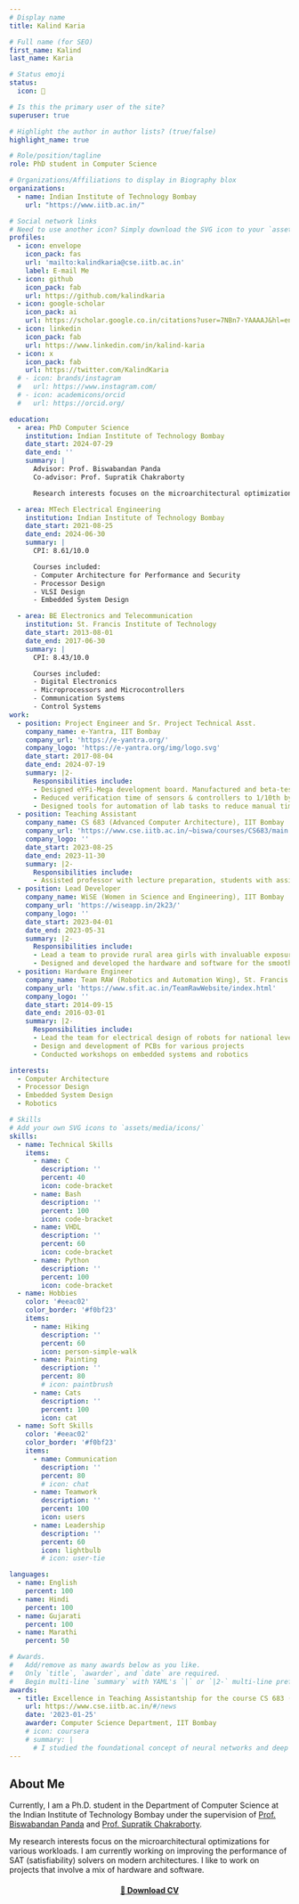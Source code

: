```yaml
---
# Display name
title: Kalind Karia

# Full name (for SEO)
first_name: Kalind
last_name: Karia

# Status emoji
status:
  icon: 🎯

# Is this the primary user of the site?
superuser: true

# Highlight the author in author lists? (true/false)
highlight_name: true

# Role/position/tagline
role: PhD student in Computer Science

# Organizations/Affiliations to display in Biography blox
organizations:
  - name: Indian Institute of Technology Bombay
    url: "https://www.iitb.ac.in/"

# Social network links
# Need to use another icon? Simply download the SVG icon to your `assets/media/icons/` folder.
profiles:
  - icon: envelope
    icon_pack: fas
    url: 'mailto:kalindkaria@cse.iitb.ac.in'
    label: E-mail Me
  - icon: github
    icon_pack: fab
    url: https://github.com/kalindkaria
  - icon: google-scholar
    icon_pack: ai
    url: https://scholar.google.co.in/citations?user=7NBn7-YAAAAJ&hl=en
  - icon: linkedin
    icon_pack: fab
    url: https://www.linkedin.com/in/kalind-karia
  - icon: x
    icon_pack: fab
    url: https://twitter.com/KalindKaria
  # - icon: brands/instagram
  #   url: https://www.instagram.com/
  # - icon: academicons/orcid
  #   url: https://orcid.org/

education:
  - area: PhD Computer Science
    institution: Indian Institute of Technology Bombay
    date_start: 2024-07-29
    date_end: ''
    summary: |
      Advisor: Prof. Biswabandan Panda
      Co-advisor: Prof. Supratik Chakraborty

      Research interests focuses on the microarchitectural optimizations for various workloads. Currently working on improving the performance of SAT (satisfiability) solvers on modern architectures.

  - area: MTech Electrical Engineering
    institution: Indian Institute of Technology Bombay
    date_start: 2021-08-25
    date_end: 2024-06-30
    summary: |
      CPI: 8.61/10.0

      Courses included:
      - Computer Architecture for Performance and Security
      - Processor Design
      - VLSI Design
      - Embedded System Design

  - area: BE Electronics and Telecommunication
    institution: St. Francis Institute of Technology
    date_start: 2013-08-01
    date_end: 2017-06-30
    summary: |
      CPI: 8.43/10.0

      Courses included:
      - Digital Electronics
      - Microprocessors and Microcontrollers
      - Communication Systems
      - Control Systems
work:
  - position: Project Engineer and Sr. Project Technical Asst.
    company_name: e-Yantra, IIT Bombay
    company_url: 'https://e-yantra.org/'
    company_logo: 'https://e-yantra.org/img/logo.svg'
    date_start: 2017-08-04
    date_end: 2024-07-19
    summary: |2-
      Responsibilities include:
      - Designed eYFi-Mega development board. Manufactured and beta-tested over 500 boards
      - Reduced verification time of sensors & controllers to 1/10th by designing a portable Automated TestBench
      - Designed tools for automation of lab tasks to reduce manual times by 1/4th
  - position: Teaching Assistant
    company_name: CS 683 (Advanced Computer Architecture), IIT Bombay
    company_url: 'https://www.cse.iitb.ac.in/~biswa/courses/CS683/main.html'
    company_logo: ''
    date_start: 2023-08-25
    date_end: 2023-11-30
    summary: |2-
      Responsibilities include:
      - Assisted professor with lecture preparation, students with assignment queries, auto-grading, and conducted voluntary help sessions regarding the course content
  - position: Lead Developer
    company_name: WiSE (Women in Science and Engineering), IIT Bombay
    company_url: 'https://wiseapp.in/2k23/'
    company_logo: ''
    date_start: 2023-04-01
    date_end: 2023-05-31
    summary: |2-
      Responsibilities include:
      - Lead a team to provide rural area girls with invaluable exposure to STEM field including electronics, robotics, etc.
      - Designed and developed the hardware and software for the smooth functioning of the session
  - position: Hardware Engineer
    company_name: Team RAW (Robotics and Automation Wing), St. Francis Institute of Technology
    company_url: 'https://www.sfit.ac.in/TeamRawWebsite/index.html'
    company_logo: ''
    date_start: 2014-09-15
    date_end: 2016-03-01
    summary: |2-
      Responsibilities include:
      - Lead the team for electrical design of robots for national level competitions
      - Design and development of PCBs for various projects
      - Conducted workshops on embedded systems and robotics

interests:
  - Computer Architecture
  - Processor Design
  - Embedded System Design
  - Robotics

# Skills
# Add your own SVG icons to `assets/media/icons/`
skills:
  - name: Technical Skills
    items:
      - name: C
        description: ''
        percent: 40
        icon: code-bracket
      - name: Bash
        description: ''
        percent: 100
        icon: code-bracket
      - name: VHDL
        description: ''
        percent: 60
        icon: code-bracket
      - name: Python
        description: ''
        percent: 100
        icon: code-bracket
  - name: Hobbies
    color: '#eeac02'
    color_border: '#f0bf23'
    items:
      - name: Hiking
        description: ''
        percent: 60
        icon: person-simple-walk
      - name: Painting
        description: ''
        percent: 80
        # icon: paintbrush
      - name: Cats
        description: ''
        percent: 100
        icon: cat
  - name: Soft Skills
    color: '#eeac02'
    color_border: '#f0bf23'
    items:
      - name: Communication
        description: ''
        percent: 80
        # icon: chat
      - name: Teamwork
        description: ''
        percent: 100
        icon: users
      - name: Leadership
        description: ''
        percent: 60
        icon: lightbulb
        # icon: user-tie

languages:
  - name: English
    percent: 100
  - name: Hindi
    percent: 100
  - name: Gujarati
    percent: 100
  - name: Marathi
    percent: 50

# Awards.
#   Add/remove as many awards below as you like.
#   Only `title`, `awarder`, and `date` are required.
#   Begin multi-line `summary` with YAML's `|` or `|2-` multi-line prefix and indent 2 spaces below.
awards:
  - title: Excellence in Teaching Assistantship for the course CS 683 (Advanced Computer Architecture)
    url: https://www.cse.iitb.ac.in/#/news
    date: '2023-01-25'
    awarder: Computer Science Department, IIT Bombay
    # icon: coursera
    # summary: |
      # I studied the foundational concept of neural networks and deep learning. By the end, I was familiar with the significant technological trends driving the rise of deep learning; build, train, and apply fully connected deep neural networks; implement efficient (vectorized) neural networks; identify key parameters in a neural network’s architecture; and apply deep learning to your own applications.
---
```


## About Me

Currently, I am a Ph.D. student in the Department of Computer Science at the Indian Institute of Technology Bombay under the supervision of [Prof. Biswabandan Panda](https://www.cse.iitb.ac.in/~biswa/) and [Prof. Supratik Chakraborty](https://www.cse.iitb.ac.in/~supratik/).

My research interests focus on the microarchitectural optimizations for various workloads. I am currently working on improving the performance of SAT (satisfiability) solvers on modern architectures. I like to work on projects that involve a mix of hardware and software.

<center>

#### <a _target="blank" href="uploads/resume.pdf">📄 Download CV</a>
</center>
